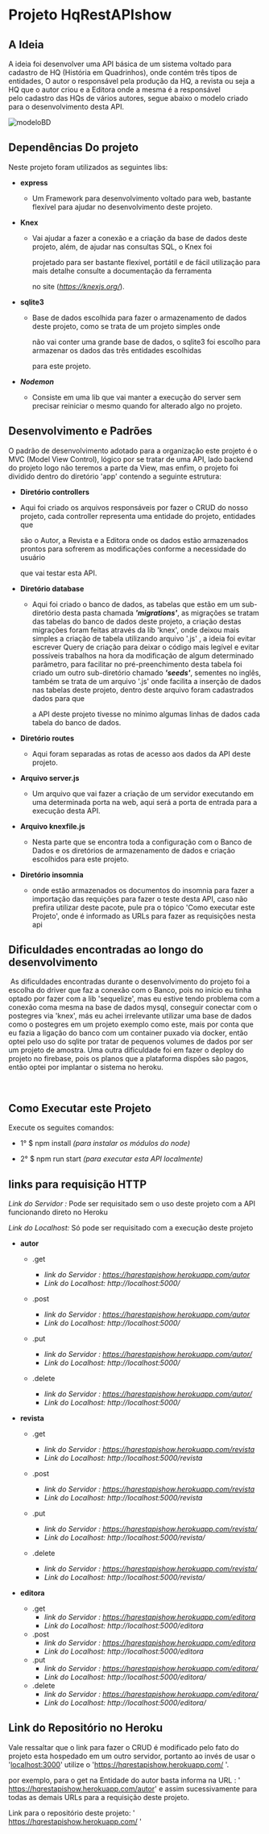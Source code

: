 # 												Projeto HqRestAPIshow



## A Ideia

A ideia foi desenvolver uma API básica de um sistema voltado para cadastro de HQ (História em Quadrinhos), onde contém três tipos de </br> 
entidades, O autor o responsável pela produção da HQ, a revista ou seja a HQ que o autor criou e a Editora onde a mesma é a responsável</br>
pelo cadastro das HQs de vários autores, segue abaixo o modelo criado para o desenvolvimento desta API.

![modeloBD](modeloBD.PNG)



## Dependências Do projeto

Neste projeto foram utilizados as seguintes libs:

* <b>express</b>

  * Um Framework para desenvolvimento voltado para web, bastante flexível para ajudar no desenvolvimento deste projeto.

* <b>Knex</b>

  * Vai ajudar a fazer a  conexão e a criação da base de dados deste projeto, além, de ajudar nas consultas SQL, o Knex foi 

    projetado para ser bastante flexível, portátil e de fácil utilização para mais detalhe consulte a documentação da ferramenta

    no site (<i>https://knexjs.org/</i>).

* <b>sqlite3</b>

  * Base de dados escolhida para fazer o armazenamento de dados deste projeto, como se trata de um projeto simples onde 

    não vai conter uma grande base de dados, o sqlite3 foi escolho para armazenar os dados das três entidades escolhidas 

    para este projeto.
    
    
  
* <b><i>Nodemon</i></b>

  * Consiste em uma lib que vai manter a execução do server sem precisar reiniciar o mesmo quando for alterado algo no projeto.

     


## Desenvolvimento e Padrões

O padrão de desenvolvimento adotado para a organização este projeto é o MVC (Model View Control), lógico por se tratar de uma API, lado backend do projeto logo não teremos a parte da View, mas enfim, o projeto foi dividido dentro do diretório 'app' contendo a seguinte estrutura:

*  <b>Diretório controllers</b>

  * Aqui foi criado os arquivos responsáveis por fazer o CRUD do nosso projeto, cada controller representa uma entidade do projeto, entidades que

    são o Autor, a Revista e a Editora onde os dados estão armazenados prontos para sofrerem as modificações conforme a necessidade do usuário

    que vai testar esta API. 

    

* <b>Diretório database</b>

  * Aqui foi criado o banco de dados, as tabelas que estão em um sub-diretório desta pasta chamada <b><i>'migrations'</i></b>, as migrações se tratam das tabelas do banco de dados deste projeto, a criação destas migrações foram feitas através da lib 'knex',  onde deixou mais simples a criação de tabela utilizando arquivo '.js' , a ideia foi evitar escrever Query de criação para deixar o código mais legível e evitar possíveis trabalhos na hora da modificação de algum determinado parâmetro, para facilitar no pré-preenchimento desta tabela foi criado um outro sub-diretório chamado <b><i>'seeds'</i></b>, sementes no inglês, também se trata de um arquivo '.js' onde facilita a inserção de dados nas tabelas deste projeto, dentro deste arquivo foram cadastrados dados para que 

    a  API deste projeto tivesse no mínimo algumas linhas de dados cada tabela do banco de dados.  

    

* <b>Diretório routes</b>

  * Aqui foram separadas as rotas de acesso aos dados da API deste projeto. 

    

* <b>Arquivo server.js</b>

  * Um arquivo que vai fazer a criação de um servidor executando em uma determinada porta na web, aqui será a porta de entrada para a execução desta API.

    

* <b>Arquivo knexfile.js</b>

  * Nesta parte que se encontra toda a configuração com o Banco de Dados e os diretórios de armazenamento de dados e criação escolhidos para este projeto.
  
    
  
* <b>Diretório insomnia</b>

  *  onde estão armazenados os documentos do insomnia para fazer a importação das requições para fazer o teste desta API, caso não prefira utilizar deste pacote, pule pra o tópico 'Como executar este Projeto', onde é informado as URLs para fazer as requisições nesta api



## Dificuldades encontradas ao longo do desenvolvimento

​	As dificuldades encontradas durante o desenvolvimento do projeto foi a escolha do driver que faz a conexão com o Banco, pois no início eu tinha optado por fazer com a lib 'sequelize', mas eu estive tendo problema com a conexão coma mesma na base de dados mysql, conseguir conectar com o postegres via 'knex', más eu achei irrelevante utilizar uma base de dados como o postegres em um projeto exemplo como este, mais por conta que eu fazia a ligação do banco com um container puxado via docker, então optei pelo uso do sqlite por tratar de pequenos volumes de dados por ser um projeto de amostra. Uma outra dificuldade foi em fazer o deploy do projeto no firebase, pois os planos que a plataforma dispões são pagos, então optei por implantar o sistema no heroku.

​	

## Como Executar este Projeto

Execute os seguites comandos:

* 1° $ npm install    *(para instalar os módulos do node)*

* 2° $ npm run start *(para executar esta API localmente)*

  

## links para requisição HTTP  

<i>Link do Servidor  :</i> Pode ser requisitado sem o uso deste projeto com a API funcionando direto no Heroku

<i>Link do Localhost:</i> Só pode ser requisitado com a execução deste projeto



* <b>autor</b>

  * .get

    * *link do Servidor   : https://hqrestapishow.herokuapp.com/autor*
    * *Link do Localhost: http://localhost:5000/*

  * .post

    * *link do Servidor   :  https://hqrestapishow.herokuapp.com/autor*
    * *Link do Localhost: http://localhost:5000/*

  * .put

    * *link do Servidor   :  https://hqrestapishow.herokuapp.com/autor/<nome-autor>*
    * *Link do Localhost: http://localhost:5000/*

  * .delete

    * *link do Servidor   :  https://hqrestapishow.herokuapp.com/autor/<nome-autor>*
    * *Link do Localhost: http://localhost:5000/*
    
    

* <b>revista</b>

  * .get
    * *link do Servidor   : https://hqrestapishow.herokuapp.com/revista*
    * *Link do Localhost: http://localhost:5000/revista*
    
  * .post
    * *link do Servidor   : https://hqrestapishow.herokuapp.com/revista*
    * *Link do Localhost: http://localhost:5000/revista*
    
  * .put
    * *link do Servidor   :  https://hqrestapishow.herokuapp.com/revista/<nome-revista>*
    * *Link do Localhost: http://localhost:5000/revista/<nome-revista>*
    
  * .delete
    * *link do Servidor   : https://hqrestapishow.herokuapp.com/revista/<nome-revista>*
    * *Link do Localhost: http://localhost:5000/revista/<nome-revista>*
    
    

* <b>editora</b>

  * .get
    * *link do Servidor   : https://hqrestapishow.herokuapp.com/editora*
    * *Link do Localhost: http://localhost:5000/editora*
  * .post
    * *link do Servidor   :  https://hqrestapishow.herokuapp.com/editora*
    * *Link do Localhost: http://localhost:5000/editora*
  * .put
    * *link do Servidor   : https://hqrestapishow.herokuapp.com/editora/<nome-editora>*
    * *Link do Localhost: http://localhost:5000/editora/<nome-editora>*
  * .delete
    * *link do Servidor   : https://hqrestapishow.herokuapp.com/editora/<nome-editora>* 
    * *Link do Localhost: http://localhost:5000/editora/<nome-editora>*



## Link do Repositório no Heroku

Vale ressaltar que o link para fazer o CRUD é modificado pelo fato do projeto esta hospedado em um outro servidor, portanto ao invés de usar o '[localhost:3000](editora/<nome-editora>)' utilize o 'https://hqrestapishow.herokuapp.com/ '.

por exemplo, para o get na  Entidade do autor basta informa na URL :  ' https://hqrestapishow.herokuapp.com/autor' e assim sucessivamente para todas as demais URLs para a requisição deste projeto. 

Link para o repositório deste projeto: ' https://hqrestapishow.herokuapp.com/ '





